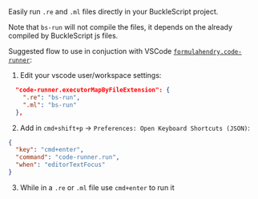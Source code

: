 Easily run `.re` and `.ml` files directly in your BuckleScript project.

Note that `bs-run` will not compile the files, it depends on the already compiled by BuckleScript js files.

Suggested flow to use in conjuction with VSCode [`formulahendry.code-runner`](https://marketplace.visualstudio.com/items?itemName=formulahendry.code-runner):

1. Edit your vscode user/workspace settings:

```json
  "code-runner.executorMapByFileExtension": {
    ".re": "bs-run",
    ".ml": "bs-run"
  },
```

2. Add in `cmd+shift+p` -> `Preferences: Open Keyboard Shortcuts (JSON)`:

```json
{
  "key": "cmd+enter",
  "command": "code-runner.run",
  "when": "editorTextFocus"
}
```

3. While in a `.re` or `.ml` file use `cmd+enter` to run it
